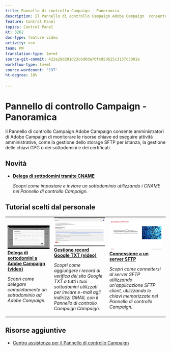 ```yaml
---
title: Pannello di controllo Campaign - Panoramica
description: Il Pannello di controllo Campaign Adobe Campaign  consente  amministratori di Adobe Campaign di monitorare le risorse chiave ed eseguire attività amministrative, come la gestione dello storage SFTP per istanza, la gestione delle chiavi GPG o dei sottodomini e dei certificati.
feature: Control Panel
topics: Control Panel
kt: 3262
doc-type: feature video
activity: use
team: PM
translation-type: tm+mt
source-git-commit: 422e29d281d23c6d0da70fc85d625c3137c3081a
workflow-type: tm+mt
source-wordcount: '197'
ht-degree: 18%

---
```


# Pannello di controllo Campaign - Panoramica

Il Pannello di controllo Campaign Adobe Campaign  consente  amministratori di Adobe Campaign di monitorare le risorse chiave ed eseguire attività amministrative, come la gestione dello storage SFTP per istanza, la gestione delle chiavi GPG o dei sottodomini e dei certificati.

## Novità

* **[Delega di sottodomini tramite CNAME](/help/control-panel-tutorials/subdomains-and-certificates/delegating-subdomains-using-cname.md)**

   *Scopri come impostare e inviare un sottodominio utilizzando i CNAME nel Pannello di controllo Campaign.*

## Tutorial scelti dal personale

<table>
<tr>
  <td>
    <a href="./subdomains-and-certificates/subdomain-delegation.md"> 
      <img alt="Delega di sottodomini a  Adobe Campaign (video)" src="./assets/31390.jpg"/>
    </a>
    <div>
      <a href="./subdomains-and-certificates/subdomain-delegation.md">
    <strong>Delega di sottodomini a  Adobe Campaign (video)</strong>
    </a>
    </div>
    <p>
    <em>Scopri come delegare completamente un sottodominio ad Adobe Campaign.</em>
    <p>
  </td>
   <td>
    <a href="./subdomains-and-certificates/google-txt-record-management.md">
      <img alt="Gestione record Google TXT (video)" src="./assets/32369.jpg" />
    </a>
    <div>
    <a href="./subdomains-and-certificates/google-txt-record-management.md">
    <strong>Gestione record Google TXT (video)</strong>
    </a>
    </div>
    <p>
    <em> Scopri come aggiungere i record di verifica del sito Google TXT a tutti i tuoi sottodomini utilizzati per inviare e-mail agli indirizzi GMAIL con il Pannello di controllo Campaign Campaign.</em>
    <p>
  </td>
  <td>
    <a href="./sftp-management/connect-to-sftp-server.md">
      <img alt="Connessione a un server SFTP" src="./assets/27263.jpg" />
    </a>
    <div>
      <a href="./sftp-management/connect-to-sftp-server.md">
    <strong>Connessione a un server SFTP</strong>
    </a>
    </div>
    <p>
    <em>Scopri come connettersi al server SFTP utilizzando un'applicazione SFTP client, utilizzando le chiavi memorizzate nel Pannello di controllo Campaign. </em>
    <p>
  </td>
</tr>
</table>

## Risorse aggiuntive

* [Centro assistenza per il Pannello di controllo Campaign](https://docs.adobe.com/content/help/it-IT/control-panel/using/control-panel-home.html)
